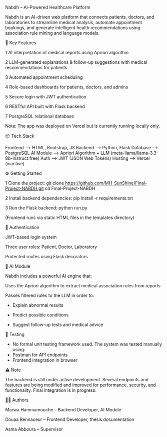 Nabdh – AI-Powered Healthcare Platform

Nabdh is an AI-driven web platform that connects patients, doctors, and laboratories to streamline medical analysis, automate appointment bookings, and generate intelligent health recommendations using association rule mining and language models.

🚀 Key Features

1 AI interpretation of medical reports using Apriori algorithm

2 LLM-generated explanations & follow-up suggestions with medical recommendations for patients

3 Automated appointment scheduling

4 Role-based dashboards for patients, doctors, and admins

5 Secure login with JWT authentication

6 RESTful API built with Flask backend

7 PostgreSQL relational database
          
Note: The app was deployed on Vercel but is currently running locally only.


📦 Tech Stack

Frontend	 -->   HTML, Bootstrap, JS
Backend	   -->   Python, Flask
Database	 -->   PostgreSQL
AI Module	 -->   Apriori Algorithm + LLM (meta-llama/llama-3.3-8b-instruct:free)
Auth	     -->   JWT (JSON Web Tokens)
Hosting	   -->   Vercel (inactive)


⚙️ Getting Started

1 Clone the project:
git clone https://github.com/MH-SunShine/Final-Project-NABDH.git
cd Final-Project-NABDH

2 Install backend dependencies:
pip install -r requirements.txt

3 Run the Flask backend:
python run.py


(Frontend runs via static HTML files in the templates directory)


🔐 Authentication

JWT-based login system

Three user roles: Patient, Doctor, Laboratory

Protected routes using Flask decorators


🧠 AI Module

Nabdh includes a powerful AI engine that:

Uses the Apriori algorithm to extract medical association rules from reports

Passes filtered rules to the LLM in order to:

- Explain abnormal results

- Predict possible conditions

- Suggest follow-up tests and medical advice


🧪 Testing

- No formal unit testing framework used. The system was tested manually using:
- Postman for API endpoints
- Frontend integration in browser


⚠️ Note

The backend is still under active development. Several endpoints and features are being modified and improved for performance, security, and functionality. Final integration is in progress.


👨‍💻 Authors

Marwa Hammamouche – Backend Developer, AI Module

Douaa Bennaceur – Frontend Developer, thesis documentation

Asma Abboura – Supervisor

